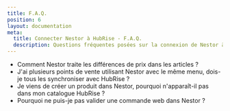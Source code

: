 ```yaml
---
title: F.A.Q.
position: 6
layout: documentation
meta:
  title: Connecter Nestor à HubRise - F.A.Q.
  description: Questions fréquentes posées sur la connexion de Nestor à HubRise. Connectez vos applications à HubRise avec facilité et synchronisez vos données.
---
```


- <Link to="/apps/nestor/faqs/prix-differents-articles">Comment Nestor traite les différences de prix dans les articles ?</Link>
- <Link to="/apps/nestor/faqs/synchroniser-points-vente">J'ai plusieurs points de vente utilisant Nestor avec le même menu, dois-je tous les synchroniser avec HubRise ?</Link>
- <Link to="/apps/nestor/faqs/produit-introuvable-hubrise">Je viens de créer un produit dans Nestor, pourquoi n'apparaît-il pas dans mon catalogue HubRise ?</Link>
- <Link to="/apps/nestor/faqs/validation-commande-impossible">Pourquoi ne puis-je pas valider une commande web dans Nestor ?</Link>